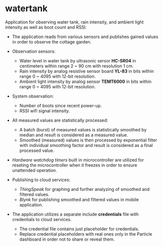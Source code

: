 # watertank
Application for observing water tank, rain intensity, and ambient light intensity as well as boot count and RSSI.

- The application reads from various sensors and publishes gained values in order to observe the cottage garden.

- Observation sensors:
  - Water level in water tank by ultrasonic sersor **HC-SR04** in centimeters within range 2 ~ 90 cm with resolution 1 cm.
  - Rain intensity by analog resistive sensor board **YL-83** in bits within range 0 ~ 4095 with 12-bit resolution.
  - Ambient light intensity by analog sensor **TEMT6000** in bits within range 0 ~ 4095 with 12-bit resolution.

- System observation:
  - Number of boots since recent power-up.
  - RSSI wifi signal intensity.

- All measured values are statistically processed:
  - A batch (burst) of measured values is statistically smoothed by median and result is considered as a measured value.
  - Smoothed (measured) values is then processed by exponential filter with individual smoothing factor and result is considered as a final processed value.

- *Hardware watchdog timers* built in microcontroller are utilized for reseting the microcontroller when it freezes in order to ensure unattended operation.

- Publishing to cloud services:
  - *ThingSpeak* for graphing and further analyzing of smoothed and filtered values.
  - *Blynk* for publishing smoothed and filtered values in mobile application.

- The application utilizes a separate include **credentials** file with credentials to cloud services.
  - The credential file contains just placeholder for credentials.
  - Replace credential placeholders with real ones only in the Particle dashboard in order not to share or reveal them.

